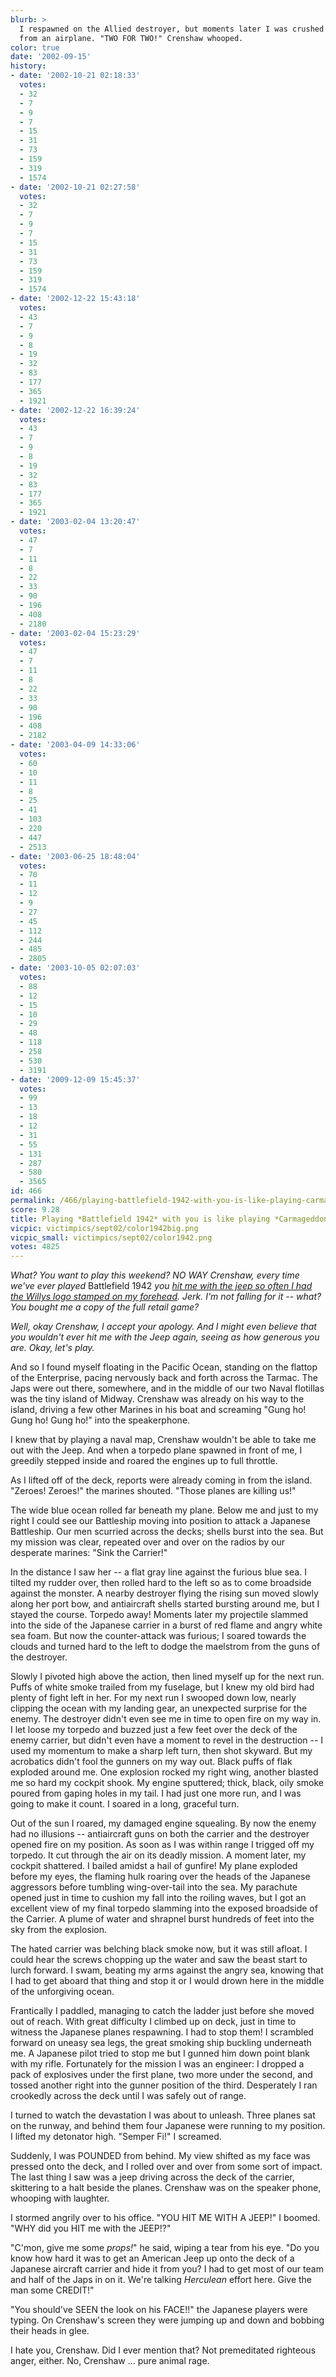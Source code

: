 ```yaml
---
blurb: >
  I respawned on the Allied destroyer, but moments later I was crushed by a Jeep dropped
  from an airplane. "TWO FOR TWO!" Crenshaw whooped.
color: true
date: '2002-09-15'
history:
- date: '2002-10-21 02:18:33'
  votes:
  - 32
  - 7
  - 9
  - 7
  - 15
  - 31
  - 73
  - 159
  - 319
  - 1574
- date: '2002-10-21 02:27:58'
  votes:
  - 32
  - 7
  - 9
  - 7
  - 15
  - 31
  - 73
  - 159
  - 319
  - 1574
- date: '2002-12-22 15:43:18'
  votes:
  - 43
  - 7
  - 9
  - 8
  - 19
  - 32
  - 83
  - 177
  - 365
  - 1921
- date: '2002-12-22 16:39:24'
  votes:
  - 43
  - 7
  - 9
  - 8
  - 19
  - 32
  - 83
  - 177
  - 365
  - 1921
- date: '2003-02-04 13:20:47'
  votes:
  - 47
  - 7
  - 11
  - 8
  - 22
  - 33
  - 90
  - 196
  - 408
  - 2180
- date: '2003-02-04 15:23:29'
  votes:
  - 47
  - 7
  - 11
  - 8
  - 22
  - 33
  - 90
  - 196
  - 408
  - 2182
- date: '2003-04-09 14:33:06'
  votes:
  - 60
  - 10
  - 11
  - 8
  - 25
  - 41
  - 103
  - 220
  - 447
  - 2513
- date: '2003-06-25 18:48:04'
  votes:
  - 70
  - 11
  - 12
  - 9
  - 27
  - 45
  - 112
  - 244
  - 485
  - 2805
- date: '2003-10-05 02:07:03'
  votes:
  - 88
  - 12
  - 15
  - 10
  - 29
  - 48
  - 118
  - 258
  - 530
  - 3191
- date: '2009-12-09 15:45:37'
  votes:
  - 99
  - 13
  - 18
  - 12
  - 31
  - 55
  - 131
  - 287
  - 580
  - 3565
id: 466
permalink: /466/playing-battlefield-1942-with-you-is-like-playing-carmageddon/
score: 9.28
title: Playing *Battlefield 1942* with you is like playing *Carmageddon.*
vicpic: victimpics/sept02/color1942big.png
vicpic_small: victimpics/sept02/color1942.png
votes: 4825
---
```


*What? You want to play this weekend? NO WAY Crenshaw, every time we've
ever played* Battlefield 1942 *you [hit me with the jeep so often I had
the Willys logo stamped on my forehead](%ARTICLE[458]%). Jerk. I'm
not falling for it -- what? You bought me a copy of the full retail
game?*

*Well, okay Crenshaw, I accept your apology. And I might even believe
that you wouldn't ever hit me with the Jeep again, seeing as how
generous you are. Okay, let's play.*

And so I found myself floating in the Pacific Ocean, standing on the
flattop of the Enterprise, pacing nervously back and forth across the
Tarmac. The Japs were out there, somewhere, and in the middle of our two
Naval flotillas was the tiny island of Midway. Crenshaw was already on
his way to the island, driving a few other Marines in his boat and
screaming "Gung ho! Gung ho! Gung ho!" into the speakerphone.

I knew that by playing a naval map, Crenshaw wouldn't be able to take me
out with the Jeep. And when a torpedo plane spawned in front of me, I
greedily stepped inside and roared the engines up to full throttle.

As I lifted off of the deck, reports were already coming in from the
island. "Zeroes! Zeroes!" the marines shouted. "Those planes are killing
us!"

The wide blue ocean rolled far beneath my plane. Below me and just to my
right I could see our Battleship moving into position to attack a
Japanese Battleship. Our men scurried across the decks; shells burst
into the sea. But my mission was clear, repeated over and over on the
radios by our desperate marines: "Sink the Carrier!"

In the distance I saw her -- a flat gray line against the furious blue
sea. I tilted my rudder over, then rolled hard to the left so as to come
broadside against the monster. A nearby destroyer flying the rising sun
moved slowly along her port bow, and antiaircraft shells started
bursting around me, but I stayed the course. Torpedo away! Moments later
my projectile slammed into the side of the Japanese carrier in a burst
of red flame and angry white sea foam. But now the counter-attack was
furious; I soared towards the clouds and turned hard to the left to
dodge the maelstrom from the guns of the destroyer.

Slowly I pivoted high above the action, then lined myself up for the
next run. Puffs of white smoke trailed from my fuselage, but I knew my
old bird had plenty of fight left in her. For my next run I swooped down
low, nearly clipping the ocean with my landing gear, an unexpected
surprise for the enemy. The destroyer didn't even see me in time to open
fire on my way in. I let loose my torpedo and buzzed just a few feet
over the deck of the enemy carrier, but didn't even have a moment to
revel in the destruction -- I used my momentum to make a sharp left
turn, then shot skyward. But my acrobatics didn't fool the gunners on my
way out. Black puffs of flak exploded around me. One explosion rocked my
right wing, another blasted me so hard my cockpit shook. My engine
sputtered; thick, black, oily smoke poured from gaping holes in my tail.
I had just one more run, and I was going to make it count. I soared in a
long, graceful turn.

Out of the sun I roared, my damaged engine squealing. By now the enemy
had no illusions -- antiaircraft guns on both the carrier and the
destroyer opened fire on my position. As soon as I was within range I
trigged off my torpedo. It cut through the air on its deadly mission. A
moment later, my cockpit shattered. I bailed amidst a hail of gunfire!
My plane exploded before my eyes, the flaming hulk roaring over the
heads of the Japanese aggressors before tumbling wing-over-tail into the
sea. My parachute opened just in time to cushion my fall into the
roiling waves, but I got an excellent view of my final torpedo slamming
into the exposed broadside of the Carrier. A plume of water and shrapnel
burst hundreds of feet into the sky from the explosion.

The hated carrier was belching black smoke now, but it was still afloat.
I could hear the screws chopping up the water and saw the beast start to
lurch forward. I swam, beating my arms against the angry sea, knowing
that I had to get aboard that thing and stop it or I would drown here in
the middle of the unforgiving ocean.

Frantically I paddled, managing to catch the ladder just before she
moved out of reach. With great difficulty I climbed up on deck, just in
time to witness the Japanese planes respawning. I had to stop them! I
scrambled forward on uneasy sea legs, the great smoking ship buckling
underneath me. A Japanese pilot tried to stop me but I gunned him down
point blank with my rifle. Fortunately for the mission I was an
engineer: I dropped a pack of explosives under the first plane, two more
under the second, and tossed another right into the gunner position of
the third. Desperately I ran crookedly across the deck until I was
safely out of range.

I turned to watch the devastation I was about to unleash. Three planes
sat on the runway, and behind them four Japanese were running to my
position. I lifted my detonator high. "Semper Fi!" I screamed.

Suddenly, I was POUNDED from behind. My view shifted as my face was
pressed onto the deck, and I rolled over and over from some sort of
impact. The last thing I saw was a jeep driving across the deck of the
carrier, skittering to a halt beside the planes. Crenshaw was on the
speaker phone, whooping with laughter.

I stormed angrily over to his office. "YOU HIT ME WITH A JEEP!" I
boomed. "WHY did you HIT me with the JEEP!?"

"C'mon, give me some *props!*" he said, wiping a tear from his eye. "Do
you know how hard it was to get an American Jeep up onto the deck of a
Japanese aircraft carrier and hide it from you? I had to get most of our
team and half of the Japs in on it. We're talking *Herculean* effort
here. Give the man some CREDIT!"

"You should've SEEN the look on his FACE!!" the Japanese players were
typing. On Crenshaw's screen they were jumping up and down and bobbing
their heads in glee.

I hate you, Crenshaw. Did I ever mention that? Not premeditated
righteous anger, either. No, Crenshaw ... pure animal rage.